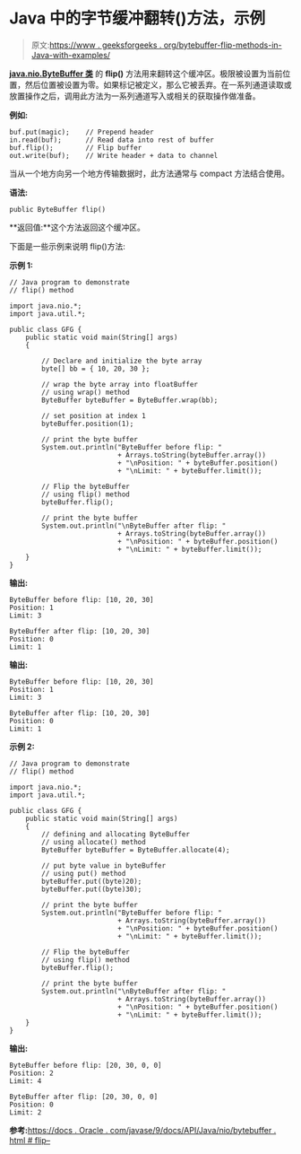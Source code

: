 # Java 中的字节缓冲翻转()方法，示例

> 原文:[https://www . geeksforgeeks . org/bytebuffer-flip-methods-in-Java-with-examples/](https://www.geeksforgeeks.org/bytebuffer-flip-methods-in-java-with-examples/)

**[java.nio.ByteBuffer 类](https://www.geeksforgeeks.org/tag/java-bytebuffer/)** 的 **flip()** 方法用来翻转这个缓冲区。极限被设置为当前位置，然后位置被设置为零。如果标记被定义，那么它被丢弃。在一系列通道读取或放置操作之后，调用此方法为一系列通道写入或相关的获取操作做准备。

**例如:**

```
buf.put(magic);    // Prepend header
in.read(buf);      // Read data into rest of buffer
buf.flip();        // Flip buffer
out.write(buf);    // Write header + data to channel

```

当从一个地方向另一个地方传输数据时，此方法通常与 compact 方法结合使用。

**语法:**

```
public ByteBuffer flip()
```

**返回值:**这个方法返回这个缓冲区。

下面是一些示例来说明 flip()方法:

**示例 1:**

```
// Java program to demonstrate
// flip() method

import java.nio.*;
import java.util.*;

public class GFG {
    public static void main(String[] args)
    {

        // Declare and initialize the byte array
        byte[] bb = { 10, 20, 30 };

        // wrap the byte array into floatBuffer
        // using wrap() method
        ByteBuffer byteBuffer = ByteBuffer.wrap(bb);

        // set position at index 1
        byteBuffer.position(1);

        // print the byte buffer
        System.out.println("ByteBuffer before flip: "
                           + Arrays.toString(byteBuffer.array())
                           + "\nPosition: " + byteBuffer.position()
                           + "\nLimit: " + byteBuffer.limit());

        // Flip the byteBuffer
        // using flip() method
        byteBuffer.flip();

        // print the byte buffer
        System.out.println("\nByteBuffer after flip: "
                           + Arrays.toString(byteBuffer.array())
                           + "\nPosition: " + byteBuffer.position()
                           + "\nLimit: " + byteBuffer.limit());
    }
}
```

**输出:**

```
ByteBuffer before flip: [10, 20, 30]
Position: 1
Limit: 3

ByteBuffer after flip: [10, 20, 30]
Position: 0
Limit: 1

```

**输出:**

```
ByteBuffer before flip: [10, 20, 30]
Position: 1
Limit: 3

ByteBuffer after flip: [10, 20, 30]
Position: 0
Limit: 1

```

**示例 2:**

```
// Java program to demonstrate
// flip() method

import java.nio.*;
import java.util.*;

public class GFG {
    public static void main(String[] args)
    {
        // defining and allocating ByteBuffer
        // using allocate() method
        ByteBuffer byteBuffer = ByteBuffer.allocate(4);

        // put byte value in byteBuffer
        // using put() method
        byteBuffer.put((byte)20);
        byteBuffer.put((byte)30);

        // print the byte buffer
        System.out.println("ByteBuffer before flip: "
                           + Arrays.toString(byteBuffer.array())
                           + "\nPosition: " + byteBuffer.position()
                           + "\nLimit: " + byteBuffer.limit());

        // Flip the byteBuffer
        // using flip() method
        byteBuffer.flip();

        // print the byte buffer
        System.out.println("\nByteBuffer after flip: "
                           + Arrays.toString(byteBuffer.array())
                           + "\nPosition: " + byteBuffer.position()
                           + "\nLimit: " + byteBuffer.limit());
    }
}
```

**输出:**

```
ByteBuffer before flip: [20, 30, 0, 0]
Position: 2
Limit: 4

ByteBuffer after flip: [20, 30, 0, 0]
Position: 0
Limit: 2

```

**参考:**[https://docs . Oracle . com/javase/9/docs/API/Java/nio/bytebuffer . html # flip–](https://docs.oracle.com/javase/9/docs/api/java/nio/ByteBuffer.html#flip--)